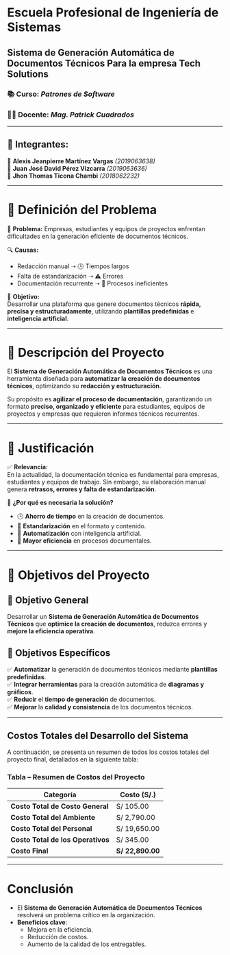 # Escuela Profesional de Ingeniería de Sistemas

## Sistema de Generación Automática de Documentos Técnicos  Para la empresa **Tech Solutions**  



### 📚 **Curso:** _Patrones de Software_  
### 👨‍🏫 **Docente:** _Mag. Patrick Cuadrados_  

---

## 👥 **Integrantes:**  
📌 **Alexis Jeanpierre Martínez Vargas** _(2019063638)_  
📌 **Juan José David Pérez Vizcarra** _(2019063636)_  
📌 **Jhon Thomas Ticona Chambi** _(2018062232)_  

---

# 📌 Definición del Problema  

🚨 **Problema:** Empresas, estudiantes y equipos de proyectos enfrentan dificultades en la generación eficiente de documentos técnicos.  

🔍 **Causas:**  
- Redacción manual ➝ 🕒 Tiempos largos  
- Falta de estandarización ➝ ⚠️ Errores  
- Documentación recurrente ➝ 📄 Procesos ineficientes  

🎯 **Objetivo:**  
Desarrollar una plataforma que genere documentos técnicos **rápida, precisa y estructuradamente**, utilizando **plantillas predefinidas** e **inteligencia artificial**.  


---
# 📝 Descripción del Proyecto  

El **Sistema de Generación Automática de Documentos Técnicos** es una herramienta diseñada para **automatizar la creación de documentos técnicos**, optimizando su **redacción y estructuración**.  

Su propósito es **agilizar el proceso de documentación**, garantizando un formato **preciso, organizado y eficiente** para estudiantes, equipos de proyectos y empresas que requieren informes técnicos recurrentes.  


---
# 🎯 Justificación  

✅ **Relevancia:**  
En la actualidad, la documentación técnica es fundamental para empresas, estudiantes y equipos de trabajo. Sin embargo, su elaboración manual genera **retrasos, errores y falta de estandarización**.  

📌 **¿Por qué es necesaria la solución?**  
- 🕒 **Ahorro de tiempo** en la creación de documentos.  
- 📄 **Estandarización** en el formato y contenido.  
- 🤖 **Automatización** con inteligencia artificial.  
- 🚀 **Mayor eficiencia** en procesos documentales.  



---
# 🎯 Objetivos del Proyecto  

## 📌 **Objetivo General**  
Desarrollar un **Sistema de Generación Automática de Documentos Técnicos** que **optimice la creación de documentos**, reduzca errores y **mejore la eficiencia operativa**.  

## 🚀 **Objetivos Específicos**  
✅ **Automatizar** la generación de documentos técnicos mediante **plantillas predefinidas**.  
✅ **Integrar herramientas** para la creación automática de **diagramas y gráficos**.  
✅ **Reducir** el **tiempo de generación** de documentos.  
✅ **Mejorar** la **calidad y consistencia** de los documentos técnicos.  


---
## Costos Totales del Desarrollo del Sistema  

A continuación, se presenta un resumen de todos los costos totales del proyecto final, detallados en la siguiente tabla:  

### Tabla  – Resumen de Costos del Proyecto  

| **Categoría**                   | **Costo (S/.)**  |
|----------------------------------|-----------------|
| **Costo Total de Costo General** | S/ 105.00      |
| **Costo Total del Ambiente**     | S/ 2,790.00    |
| **Costo Total del Personal**     | S/ 19,650.00   |
| **Costo Total de los Operativos**| S/ 345.00      |
| **Costo Final**                  | **S/ 22,890.00** |



---

# Conclusión

- El **Sistema de Generación Automática de Documentos Técnicos** resolverá un problema crítico en la organización.
- **Beneficios clave**:
  - Mejora en la eficiencia.
  - Reducción de costos.
  - Aumento de la calidad de los entregables.

